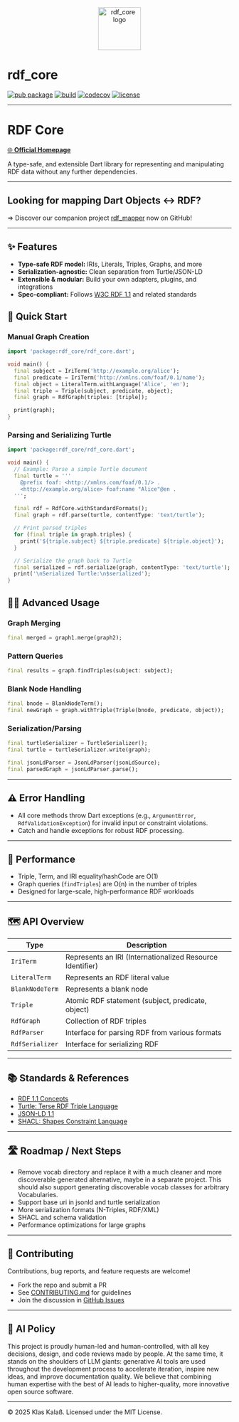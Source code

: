 <div align="center">
  <img src="https://kkalass.github.io/rdf_core/logo.svg" alt="rdf_core logo" width="96" height="96"/>
</div>

# rdf_core

[![pub package](https://img.shields.io/pub/v/rdf_core.svg)](https://pub.dev/packages/rdf_core)
[![build](https://github.com/kkalass/rdf_core/actions/workflows/ci.yml/badge.svg)](https://github.com/kkalass/rdf_core/actions)
[![codecov](https://codecov.io/gh/kkalass/rdf_core/branch/main/graph/badge.svg)](https://codecov.io/gh/kkalass/rdf_core)
[![license](https://img.shields.io/github/license/kkalass/rdf_core.svg)](https://github.com/kkalass/rdf_core/blob/main/LICENSE)

---

# RDF Core

[🌐 **Official Homepage**](https://kkalass.github.io/rdf_core/)

A type-safe, and extensible Dart library for representing and manipulating RDF data without any further dependencies.

---

## Looking for mapping Dart Objects ↔️ RDF?

=> Discover our companion project [rdf_mapper](https://github.com/kkalass/rdf_mapper) now on GitHub!

---

## ✨ Features

- **Type-safe RDF model:** IRIs, Literals, Triples, Graphs, and more
- **Serialization-agnostic:** Clean separation from Turtle/JSON-LD
- **Extensible & modular:** Build your own adapters, plugins, and integrations
- **Spec-compliant:** Follows [W3C RDF 1.1](https://www.w3.org/TR/rdf11-concepts/) and related standards



## 🚀 Quick Start

### Manual Graph Creation

```dart
import 'package:rdf_core/rdf_core.dart';

void main() {
  final subject = IriTerm('http://example.org/alice');
  final predicate = IriTerm('http://xmlns.com/foaf/0.1/name');
  final object = LiteralTerm.withLanguage('Alice', 'en');
  final triple = Triple(subject, predicate, object);
  final graph = RdfGraph(triples: [triple]);

  print(graph);
}
```

### Parsing and Serializing Turtle

```dart
import 'package:rdf_core/rdf_core.dart';

void main() {
  // Example: Parse a simple Turtle document
  final turtle = '''
    @prefix foaf: <http://xmlns.com/foaf/0.1/> .
    <http://example.org/alice> foaf:name "Alice"@en .
  ''';

  final rdf = RdfCore.withStandardFormats();
  final graph = rdf.parse(turtle, contentType: 'text/turtle');

  // Print parsed triples
  for (final triple in graph.triples) {
    print('${triple.subject} ${triple.predicate} ${triple.object}');
  }

  // Serialize the graph back to Turtle
  final serialized = rdf.serialize(graph, contentType: 'text/turtle');
  print('\nSerialized Turtle:\n$serialized');
}
```

## 🧑‍💻 Advanced Usage

### Graph Merging

```dart
final merged = graph1.merge(graph2);
```

### Pattern Queries

```dart
final results = graph.findTriples(subject: subject);
```

### Blank Node Handling

```dart
final bnode = BlankNodeTerm();
final newGraph = graph.withTriple(Triple(bnode, predicate, object));
```

### Serialization/Parsing

```dart
final turtleSerializer = TurtleSerializer();
final turtle = turtleSerializer.write(graph);

final jsonLdParser = JsonLdParser(jsonLdSource);
final parsedGraph = jsonLdParser.parse();
```

---

## ⚠️ Error Handling

- All core methods throw Dart exceptions (e.g., `ArgumentError`, `RdfValidationException`) for invalid input or constraint violations.
- Catch and handle exceptions for robust RDF processing.

---

## 🚦 Performance

- Triple, Term, and IRI equality/hashCode are O(1)
- Graph queries (`findTriples`) are O(n) in the number of triples
- Designed for large-scale, high-performance RDF workloads

---

## 🗺️ API Overview

| Type           | Description                                   |
|----------------|-----------------------------------------------|
| `IriTerm`      | Represents an IRI (Internationalized Resource Identifier) |
| `LiteralTerm`  | Represents an RDF literal value               |
| `BlankNodeTerm`| Represents a blank node                       |
| `Triple`       | Atomic RDF statement (subject, predicate, object) |
| `RdfGraph`     | Collection of RDF triples                     |
| `RdfParser`    | Interface for parsing RDF from various formats |
| `RdfSerializer`| Interface for serializing RDF                 |

---

## 📚 Standards & References

- [RDF 1.1 Concepts](https://www.w3.org/TR/rdf11-concepts/)
- [Turtle: Terse RDF Triple Language](https://www.w3.org/TR/turtle/)
- [JSON-LD 1.1](https://www.w3.org/TR/json-ld11/)
- [SHACL: Shapes Constraint Language](https://www.w3.org/TR/shacl/)

---

## 🛣️ Roadmap / Next Steps

- Remove vocab directory and replace it with a much cleaner and more discoverable generated alternative, maybe in a separate project. This should also support generating discoverable vocab classes for arbitrary Vocabularies.
- Support base uri in jsonld and turtle serialization
- More serialization formats (N-Triples, RDF/XML)
- SHACL and schema validation
- Performance optimizations for large graphs

---

## 🤝 Contributing

Contributions, bug reports, and feature requests are welcome!

- Fork the repo and submit a PR
- See [CONTRIBUTING.md](CONTRIBUTING.md) for guidelines
- Join the discussion in [GitHub Issues](https://github.com/kkalass/rdf_core/issues)

---

## 🤖 AI Policy

This project is proudly human-led and human-controlled, with all key decisions, design, and code reviews made by people. At the same time, it stands on the shoulders of LLM giants: generative AI tools are used throughout the development process to accelerate iteration, inspire new ideas, and improve documentation quality. We believe that combining human expertise with the best of AI leads to higher-quality, more innovative open source software.

---

© 2025 Klas Kalaß. Licensed under the MIT License.
